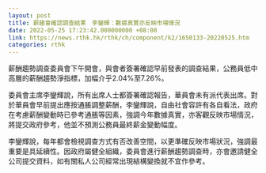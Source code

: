 ```yaml
---
layout: post
title: 薪趨會確認調查結果　李鑾輝：數據真實亦反映市場情況
date: 2022-05-25 17:23:42.000000000 +08:00
link: https://news.rthk.hk/rthk/ch/component/k2/1650133-20220525.htm
categories: rthk
---
```


薪酬趨勢調查委員會下午開會，與會者簽署確認早前發表的調查結果，公務員低中高層的薪酬趨勢淨指標，加幅介乎2.04%至7.26%。

委員會主席李鑾輝說，所有出席人士都簽署確認報告，華員會未有派代表出席。對於華員會早前提出應按通脹調整薪酬，李鑾輝說，自由社會容許有各自看法，政府在考慮薪酬變動時已參考通脹等因素，強調今年數據真實，亦客觀反映市場情況，將提交政府參考，他並不預測公務員最終薪金變動幅度。

李鑾輝說，每年都會檢視調查方式有否改善空間，以更準確反映市場狀況，強調最重要是具延續性。因政府屬健全組織，委員會進行薪酬趨勢調查時，亦會邀請健全公司提交資料，如有關私人公司經常出現結構變換就不宜作參考。
